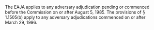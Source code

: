 The EAJA applies to any adversary adjudication pending or commenced before the Commission on or after August 5, 1985. The provisions of § 1.1505(b) apply to any adversary adjudications commenced on or after March 29, 1996.

